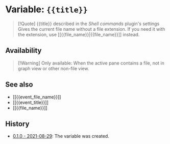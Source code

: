 # Variable: `{{title}}`
> [!Quote] {{title}} described in the *Shell commands* plugin's settings
> Gives the current file name without a file extension. If you need it with the extension, use [[{{file_name}}|{{file_name}}]] instead.

## Availability
> [!Warning] Only available:
> When the active pane contains a file, not in graph view or other non-file view.

## See also
- [[{{event_file_name}}]]
- [[{{event_title}}]]
- [[{{file_name}}]]

## History
- [0.1.0 - 2021-08-29](https://github.com/Taitava/obsidian-shellcommands/blob/main/CHANGELOG.md#010---2021-08-29): The variable was created.